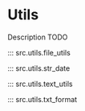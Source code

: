 # Utils

Description TODO

::: src.utils.file_utils

::: src.utils.str_date

::: src.utils.text_utils

::: src.utils.txt_format
